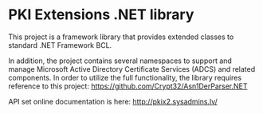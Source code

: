 # PKI Extensions .NET library

This project is a framework library that provides extended classes to standard .NET Framework BCL.

In addition, the project contains several namespaces to support and manage Microsoft Active Directory Certificate Services (ADCS) and related components.
In order to utilize the full functionality, the library requires reference to this project: https://github.com/Crypt32/Asn1DerParser.NET

API set online documentation is here: http://pkix2.sysadmins.lv/
